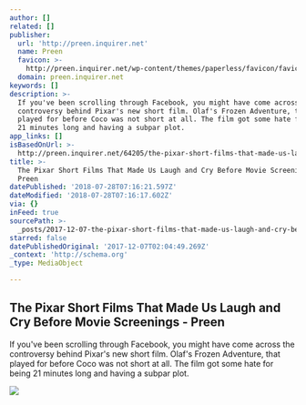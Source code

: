 ```yaml
---
author: []
related: []
publisher:
  url: 'http://preen.inquirer.net'
  name: Preen
  favicon: >-
    http://preen.inquirer.net/wp-content/themes/paperless/favicon/favicon-16x16.png
  domain: preen.inquirer.net
keywords: []
description: >-
  If you've been scrolling through Facebook, you might have come across the
  controversy behind Pixar's new short film. Olaf's Frozen Adventure, that
  played for before Coco was not short at all. The film got some hate for being
  21 minutes long and having a subpar plot.
app_links: []
isBasedOnUrl: >-
  http://preen.inquirer.net/64205/the-pixar-short-films-that-made-us-laugh-and-cry-before-movie-screenings
title: >-
  The Pixar Short Films That Made Us Laugh and Cry Before Movie Screenings -
  Preen
datePublished: '2018-07-28T07:16:21.597Z'
dateModified: '2018-07-28T07:16:17.602Z'
via: {}
inFeed: true
sourcePath: >-
  _posts/2017-12-07-the-pixar-short-films-that-made-us-laugh-and-cry-before-movi.md
starred: false
datePublishedOriginal: '2017-12-07T02:04:49.269Z'
_context: 'http://schema.org'
_type: MediaObject

---
```

<article style=""><h1>The Pixar Short Films That Made Us Laugh and Cry Before Movie Screenings - Preen</h1><p>If you've been scrolling through Facebook, you might have come across the controversy behind Pixar's new short film. Olaf's Frozen Adventure, that played for before Coco was not short at all. The film got some hate for being 21 minutes long and having a subpar plot.</p><img src="http://preen.inquirer.net/files/2017/12/Dec6-Pixar.jpg" /></article>